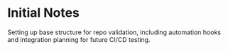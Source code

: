 # Initial Notes

Setting up base structure for repo validation, including automation hooks and integration planning for future CI/CD testing.
